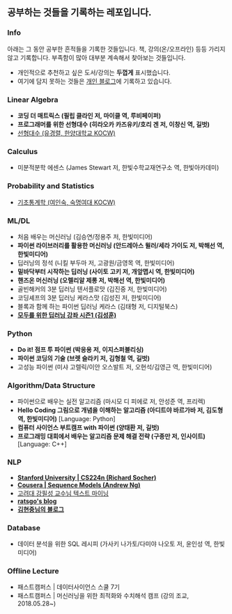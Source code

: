 ## 공부하는 것들을 기록하는 레포입니다.

### Info

아래는 그 동안 공부한 흔적들을 기록한 것들입니다. 책, 강의(온/오프라인) 등등 가리지 않고 기록합니다. 부족함이 많아 대부분 계속해서 찾아보는 것들입니다.
- 개인적으로 추천하고 싶은 도서/강의는 **두껍게** 표시했습니다.
- 여기에 담지 못하는 것들은 [개인 블로그](https://novdov.github.io/)에 기록하고 있습니다.

### Linear Algebra

- **코딩 더 매트릭스 (필립 클라인 저, 마이클 역, 루비페이퍼)**
- **프로그래머를 위한 선형대수 (히라오카 카즈유키/호리 겐 저, 이창신 역, 길벗)**
- [선형대수 (유경렬, 한양대학교 KOCW)](http://www.kocw.net/home/search/kemView.do?kemId=1043234)

### Calculus

- 미분적분학 에센스 (James Stewart 저, 한빛수학교재연구소 역, 한빛아카데미)

### Probability and Statistics

- [기초통계학 (여인숙, 숙명여대 KOCW)](http://www.kocw.net/home/search/kemView.do?kemId=1052562)

### ML/DL

- 처음 배우는 머신러닝 (김승연/정용주 저, 한빛미디어)
- **파이썬 라이브러리를 활용한 머신러닝 (안드레아스 뮐러/세라 가이도 저, 박해선 역, 한빛미디어)**
- 딥러닝의 정석 (니킬 부두마 저, 고광원/금영목 역, 한빛미디어)
- **밑바닥부터 시작하는 딥러닝 (사이토 고키 저, 개앞맵시 역, 한빛미디어)**
- **핸즈온 머신러닝 (오렐리알 제롱 저, 박해선 역, 한빛미디어)**
- 골빈해커의 3분 딥러닝 텐서플로맛 (김진중 저, 한빛미디어)
- 코딩셰프의 3분 딥러닝 케라스맛 (김성진 저, 한빛미디어)
- 블록과 함께 하는 파이썬 딥러닝 케라스 (김태형 저, 디지털북스)
- [**모두를 위한 딥러닝 강좌 시즌1 (김성훈)**](https://www.youtube.com/watch?v=BS6O0zOGX4E&list=PLlMkM4tgfjnLSOjrEJN31gZATbcj_MpUm&index=1)

### Python

- **Do it! 점프 투 파이썬 (박응용 저, 이지스퍼블리싱)**
- **파이썬 코딩의 기술 (브렛 슬라키 저, 김형철 역, 길벗)**
- 고성능 파이썬 (미샤 고렐릭/이안 오스발트 저, 오현석/김영근 역, 한빛미디어)

### Algorithm/Data Structure

- 파이썬으로 배우는 실전 알고리즘 (마시모 디 피에로 저, 안성준 역, 프리렉)
- **Hello Coding 그림으로 개념을 이해하는 알고리즘 (아디트야 바르가바 저, 김도형 역, 한빛미디어)** [Language: Python]
- **컴퓨터 사이언스 부트캠프 with 파이썬 (양태환 저, 길벗)**
- **프로그래밍 대회에서 배우는 알고리즘 문제 해결 전략 (구종만 저, 인사이트)** [Language: C++]

### NLP

- **[Stanford University | CS224n (Richard Socher)](http://web.stanford.edu/class/cs224n/index.html)**
- **[Cousera | Sequence Models (Andrew Ng)](https://www.coursera.org/learn/nlp-sequence-models/home/welcome)**
- [고려대 강필성 교수님 텍스트 마이닝](https://github.com/pilsung-kang/text-mining)
- [**ratsgo's blog**](https://ratsgo.github.io/blog/categories/)
- [**김현중님의 블로그**](https://lovit.github.io/)

### Database

- 데이터 분석을 위한 SQL 레시피 (가사키 나가토/다미야 나오토 저, 윤인성 역, 한빛미디어)

### Offline Lecture

- 패스트캠퍼스 | 데이터사이언스 스쿨 7기
- 패스트캠퍼스 | 머신러닝을 위한 최적화와 수치해석 캠프 (강의 조교, 2018.05.28~)
